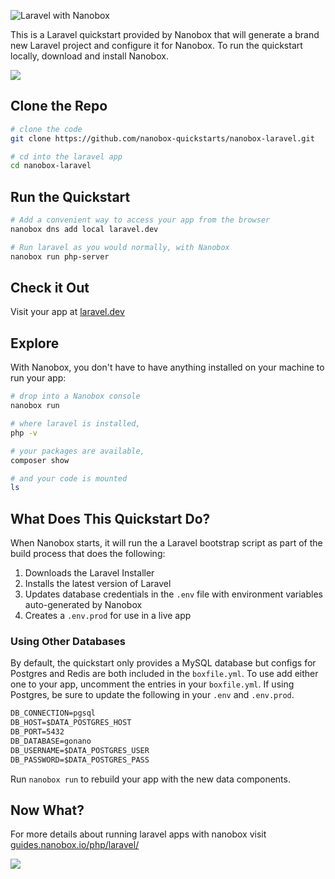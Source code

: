 ![Laravel with Nanobox](https://guides.nanobox.io/assets/quickstart-icons/laravel.png)

This is a Laravel quickstart provided by Nanobox that  will generate a brand new Laravel project and configure it for Nanobox. To run the quickstart locally, download and install Nanobox.

<a href="https://nanobox.io/download"><img src="https://guides.nanobox.io/assets/quickstart-icons/download.png" /></a>

## Clone the Repo

```bash
# clone the code
git clone https://github.com/nanobox-quickstarts/nanobox-laravel.git

# cd into the laravel app
cd nanobox-laravel
```

## Run the Quickstart

```bash
# Add a convenient way to access your app from the browser
nanobox dns add local laravel.dev

# Run laravel as you would normally, with Nanobox
nanobox run php-server
```

## Check it Out

Visit your app at <a href="http://laravel.dev" target="\_blank">laravel.dev</a>

## Explore

With Nanobox, you don't have to have anything installed on your machine to run your app:

```bash
# drop into a Nanobox console
nanobox run

# where laravel is installed,
php -v

# your packages are available,
composer show

# and your code is mounted
ls
```

## What Does This Quickstart Do?
When Nanobox starts, it will run the a Laravel bootstrap script as part of the build process that does the following:

1. Downloads the Laravel Installer
2. Installs the latest version of Laravel
3. Updates database credentials in the `.env` file with environment variables auto-generated by Nanobox
4. Creates a `.env.prod` for use in a live app

### Using Other Databases
By default, the quickstart only provides a MySQL database but configs for Postgres and Redis are both included in the `boxfile.yml`. To use add either one to your app, uncomment the entries in your `boxfile.yml`. If using Postgres, be sure to update the following in your `.env` and `.env.prod`.

```txt
DB_CONNECTION=pgsql
DB_HOST=$DATA_POSTGRES_HOST
DB_PORT=5432
DB_DATABASE=gonano
DB_USERNAME=$DATA_POSTGRES_USER
DB_PASSWORD=$DATA_POSTGRES_PASS
```

Run `nanobox run` to rebuild your app with the new data components.

## Now What?
For more details about running laravel apps with nanobox visit [guides.nanobox.io/php/laravel/](https://guides.nanobox.io/php/laravel/)

<a href="https://nanobox.io"><img src="https://guides.nanobox.io/assets/quickstart-icons/footer.png" /></a>
